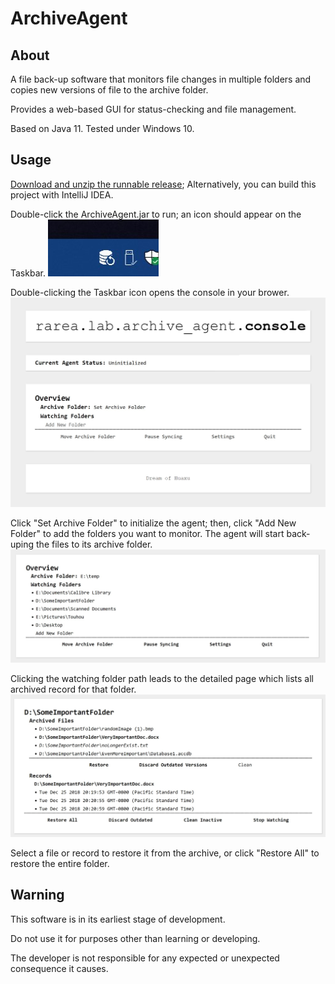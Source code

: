 # ArchiveAgent
## About
A file back-up software that monitors file changes in multiple folders and copies new versions of file to the archive folder.

Provides a web-based GUI for status-checking and file management. 

Based on Java 11. Tested under Windows 10.

## Usage
[Download and unzip the runnable release](https://github.com/Yaindrop/ArchiveAgent/releases); Alternatively, you can build this project with IntelliJ IDEA.

Double-click the ArchiveAgent.jar to run; an icon should appear on the Taskbar.
![Icon](https://raw.githubusercontent.com/Yaindrop/ArchiveAgent/master/docs/img/1.jpg "Icon")

Double-clicking the Taskbar icon opens the console in your brower.
![console](https://raw.githubusercontent.com/Yaindrop/ArchiveAgent/master/docs/img/2.jpg "console")

Click "Set Archive Folder" to initialize the agent; then, click "Add New Folder" to add the folders you want to monitor. The agent will start back-uping the files to its archive folder.
![After Add](https://raw.githubusercontent.com/Yaindrop/ArchiveAgent/master/docs/img/3.jpg "After Add")

Clicking the watching folder path leads to the detailed page which lists all archived record for that folder.
![Details](https://raw.githubusercontent.com/Yaindrop/ArchiveAgent/master/docs/img/4.jpg "Details")

Select a file or record to restore it from the archive, or click "Restore All" to restore the entire folder.

## Warning
This software is in its earliest stage of development.

Do not use it for purposes other than learning or developing.

The developer is not responsible for any expected or unexpected consequence it causes.
